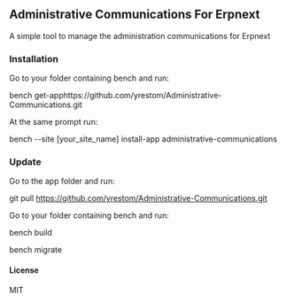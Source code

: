 ## Administrative Communications For Erpnext

A simple tool to manage the administration communications for Erpnext


### Installation
Go to your folder containing bench and run:

bench get-apphttps://github.com/yrestom/Administrative-Communications.git

At the same prompt run:

bench --site [your_site_name] install-app administrative-communications

### Update
Go to the app folder and run:

git pull https://github.com/yrestom/Administrative-Communications.git

Go to your folder containing bench and run:

bench build

bench migrate

#### License

MIT
